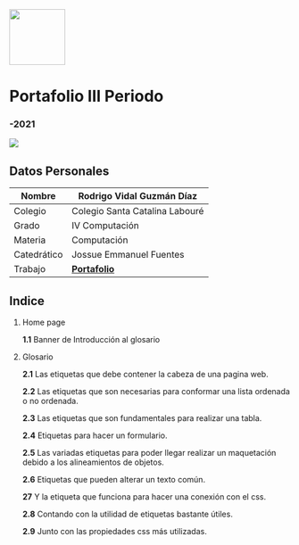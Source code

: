 <img width="100px" src="https://jefuentes80.github.io/starup_scl/img/logo_SCL%20(3).png">
<h1> Portafolio III Periodo</h3>
<h3> -2021</h3>

<img width:200px src="https://images.unsplash.com/photo-1542831371-29b0f74f9713?ixid=MnwxMjA3fDB8MHxwaG90by1wYWdlfHx8fGVufDB8fHx8&ixlib=rb-1.2.1&auto=format&fit=crop&w=750&q=80">

## Datos Personales
| Nombre  | Rodrigo Vidal Guzmán Díaz  |
| ------------ | ------------ |
|  Colegio |  Colegio  Santa Catalina Labouré  |
| Grado  |  IV Computación |
| Materia  | Computación  |
| Catedrático  |  Jossue Emmanuel Fuentes |
| Trabajo  |  <a href="https://rodrigovidalguzmandiaz.github.io/Ejercicio_2/"><strong>Portafolio</strong></a> |
## Indice
1. Home page

      **1.1**	Banner de Introducción al glosario

2. Glosario

    **2.1** Las etiquetas que debe contener la cabeza de una pagina web.

      **2.2**  Las etiquetas que son necesarias para conformar una lista ordenada o no ordenada.

      **2.3**	Las etiquetas que son fundamentales para realizar una tabla.

      **2.4**	Etiquetas para hacer un formulario.

      **2.5**	Las variadas etiquetas para poder llegar realizar un
maquetación debido a los alineamientos de objetos.

      **2.6**	Etiquetas que pueden alterar un texto común.

      **27**	Y la etiqueta que funciona para hacer una conexión con el css.

      **2.8**	Contando con la utilidad de etiquetas bastante útiles.

      **2.9**	Junto con las propiedades css más utilizadas.

